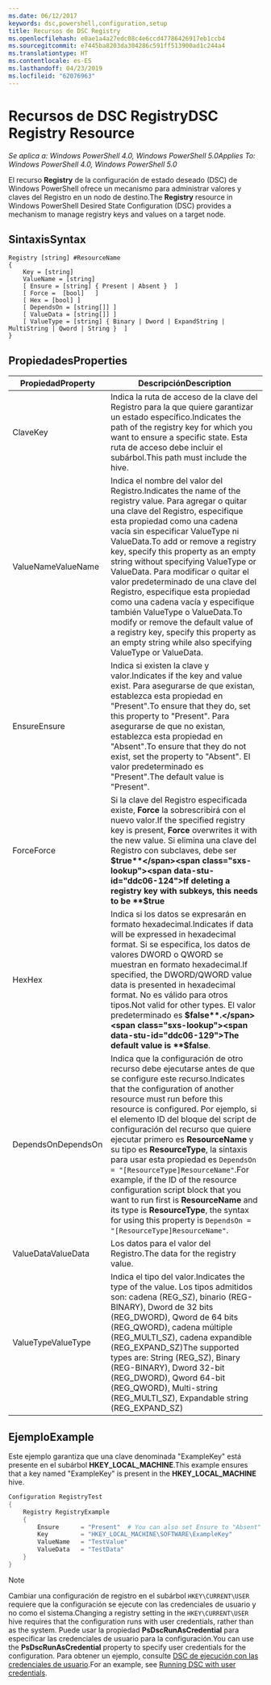 ```yaml
---
ms.date: 06/12/2017
keywords: dsc,powershell,configuration,setup
title: Recursos de DSC Registry
ms.openlocfilehash: e0ae1a4a27edc08c4e6ccd47786426917eb1ccb4
ms.sourcegitcommit: e7445ba8203da304286c591ff513900ad1c244a4
ms.translationtype: HT
ms.contentlocale: es-ES
ms.lasthandoff: 04/23/2019
ms.locfileid: "62076963"
---
```

# <a name="dsc-registry-resource"></a><span data-ttu-id="ddc06-103">Recursos de DSC Registry</span><span class="sxs-lookup"><span data-stu-id="ddc06-103">DSC Registry Resource</span></span>

<span data-ttu-id="ddc06-104">_Se aplica a: Windows PowerShell 4.0, Windows PowerShell 5.0_</span><span class="sxs-lookup"><span data-stu-id="ddc06-104">_Applies To: Windows PowerShell 4.0, Windows PowerShell 5.0_</span></span>

<span data-ttu-id="ddc06-105">El recurso **Registry** de la configuración de estado deseado (DSC) de Windows PowerShell ofrece un mecanismo para administrar valores y claves del Registro en un nodo de destino.</span><span class="sxs-lookup"><span data-stu-id="ddc06-105">The **Registry** resource in Windows PowerShell Desired State Configuration (DSC) provides a mechanism to manage registry keys and values on a target node.</span></span>

## <a name="syntax"></a><span data-ttu-id="ddc06-106">Sintaxis</span><span class="sxs-lookup"><span data-stu-id="ddc06-106">Syntax</span></span>

```
Registry [string] #ResourceName
{
    Key = [string]
    ValueName = [string]
    [ Ensure = [string] { Present | Absent }  ]
    [ Force =  [bool]   ]
    [ Hex = [bool] ]
    [ DependsOn = [string[]] ]
    [ ValueData = [string[]] ]
    [ ValueType = [string] { Binary | Dword | ExpandString | MultiString | Qword | String }  ]
}
```

## <a name="properties"></a><span data-ttu-id="ddc06-107">Propiedades</span><span class="sxs-lookup"><span data-stu-id="ddc06-107">Properties</span></span>

| <span data-ttu-id="ddc06-108">Propiedad</span><span class="sxs-lookup"><span data-stu-id="ddc06-108">Property</span></span> | <span data-ttu-id="ddc06-109">Descripción</span><span class="sxs-lookup"><span data-stu-id="ddc06-109">Description</span></span> |
| --- | --- |
| <span data-ttu-id="ddc06-110">Clave</span><span class="sxs-lookup"><span data-stu-id="ddc06-110">Key</span></span>| <span data-ttu-id="ddc06-111">Indica la ruta de acceso de la clave del Registro para la que quiere garantizar un estado específico.</span><span class="sxs-lookup"><span data-stu-id="ddc06-111">Indicates the path of the registry key for which you want to ensure a specific state.</span></span> <span data-ttu-id="ddc06-112">Esta ruta de acceso debe incluir el subárbol.</span><span class="sxs-lookup"><span data-stu-id="ddc06-112">This path must include the hive.</span></span>|
| <span data-ttu-id="ddc06-113">ValueName</span><span class="sxs-lookup"><span data-stu-id="ddc06-113">ValueName</span></span>| <span data-ttu-id="ddc06-114">Indica el nombre del valor del Registro.</span><span class="sxs-lookup"><span data-stu-id="ddc06-114">Indicates the name of the registry value.</span></span> <span data-ttu-id="ddc06-115">Para agregar o quitar una clave del Registro, especifique esta propiedad como una cadena vacía sin especificar ValueType ni ValueData.</span><span class="sxs-lookup"><span data-stu-id="ddc06-115">To add or remove a registry key, specify this property as an empty string without specifying ValueType or ValueData.</span></span> <span data-ttu-id="ddc06-116">Para modificar o quitar el valor predeterminado de una clave del Registro, especifique esta propiedad como una cadena vacía y especifique también ValueType o ValueData.</span><span class="sxs-lookup"><span data-stu-id="ddc06-116">To modify or remove the default value of a registry key, specify this property as an empty string while also specifying ValueType or ValueData.</span></span>|
| <span data-ttu-id="ddc06-117">Ensure</span><span class="sxs-lookup"><span data-stu-id="ddc06-117">Ensure</span></span>| <span data-ttu-id="ddc06-118">Indica si existen la clave y valor.</span><span class="sxs-lookup"><span data-stu-id="ddc06-118">Indicates if the key and value exist.</span></span> <span data-ttu-id="ddc06-119">Para asegurarse de que existan, establezca esta propiedad en "Present".</span><span class="sxs-lookup"><span data-stu-id="ddc06-119">To ensure that they do, set this property to "Present".</span></span> <span data-ttu-id="ddc06-120">Para asegurarse de que no existan, establezca esta propiedad en "Absent".</span><span class="sxs-lookup"><span data-stu-id="ddc06-120">To ensure that they do not exist, set the property to "Absent".</span></span> <span data-ttu-id="ddc06-121">El valor predeterminado es "Present".</span><span class="sxs-lookup"><span data-stu-id="ddc06-121">The default value is "Present".</span></span>|
| <span data-ttu-id="ddc06-122">Force</span><span class="sxs-lookup"><span data-stu-id="ddc06-122">Force</span></span>| <span data-ttu-id="ddc06-123">Si la clave del Registro especificada existe, **Force** la sobrescribirá con el nuevo valor.</span><span class="sxs-lookup"><span data-stu-id="ddc06-123">If the specified registry key is present, **Force** overwrites it with the new value.</span></span> <span data-ttu-id="ddc06-124">Si elimina una clave del Registro con subclaves, debe ser **$true**</span><span class="sxs-lookup"><span data-stu-id="ddc06-124">If deleting a registry key with subkeys, this needs to be **$true**</span></span> |
| <span data-ttu-id="ddc06-125">Hex</span><span class="sxs-lookup"><span data-stu-id="ddc06-125">Hex</span></span>| <span data-ttu-id="ddc06-126">Indica si los datos se expresarán en formato hexadecimal.</span><span class="sxs-lookup"><span data-stu-id="ddc06-126">Indicates if data will be expressed in hexadecimal format.</span></span> <span data-ttu-id="ddc06-127">Si se especifica, los datos de valores DWORD o QWORD se muestran en formato hexadecimal.</span><span class="sxs-lookup"><span data-stu-id="ddc06-127">If specified, the DWORD/QWORD value data is presented in hexadecimal format.</span></span> <span data-ttu-id="ddc06-128">No es válido para otros tipos.</span><span class="sxs-lookup"><span data-stu-id="ddc06-128">Not valid for other types.</span></span> <span data-ttu-id="ddc06-129">El valor predeterminado es **$false**.</span><span class="sxs-lookup"><span data-stu-id="ddc06-129">The default value is **$false**.</span></span>|
| <span data-ttu-id="ddc06-130">DependsOn</span><span class="sxs-lookup"><span data-stu-id="ddc06-130">DependsOn</span></span>| <span data-ttu-id="ddc06-131">Indica que la configuración de otro recurso debe ejecutarse antes de que se configure este recurso.</span><span class="sxs-lookup"><span data-stu-id="ddc06-131">Indicates that the configuration of another resource must run before this resource is configured.</span></span> <span data-ttu-id="ddc06-132">Por ejemplo, si el elemento ID del bloque del script de configuración del recurso que quiere ejecutar primero es **ResourceName** y su tipo es **ResourceType**, la sintaxis para usar esta propiedad es `DependsOn = "[ResourceType]ResourceName"`.</span><span class="sxs-lookup"><span data-stu-id="ddc06-132">For example, if the ID of the resource configuration script block that you want to run first is **ResourceName** and its type is **ResourceType**, the syntax for using this property is `DependsOn = "[ResourceType]ResourceName"`.</span></span>|
| <span data-ttu-id="ddc06-133">ValueData</span><span class="sxs-lookup"><span data-stu-id="ddc06-133">ValueData</span></span>| <span data-ttu-id="ddc06-134">Los datos para el valor del Registro.</span><span class="sxs-lookup"><span data-stu-id="ddc06-134">The data for the registry value.</span></span>|
| <span data-ttu-id="ddc06-135">ValueType</span><span class="sxs-lookup"><span data-stu-id="ddc06-135">ValueType</span></span>| <span data-ttu-id="ddc06-136">Indica el tipo del valor.</span><span class="sxs-lookup"><span data-stu-id="ddc06-136">Indicates the type of the value.</span></span> <span data-ttu-id="ddc06-137">Los tipos admitidos son: cadena (REG_SZ), binario (REG-BINARY), Dword de 32 bits (REG_DWORD), Qword de 64 bits (REG_QWORD), cadena múltiple (REG_MULTI_SZ), cadena expandible (REG_EXPAND_SZ)</span><span class="sxs-lookup"><span data-stu-id="ddc06-137">The supported types are: String (REG_SZ), Binary (REG-BINARY), Dword 32-bit (REG_DWORD), Qword 64-bit (REG_QWORD), Multi-string (REG_MULTI_SZ), Expandable string (REG_EXPAND_SZ)</span></span> |

## <a name="example"></a><span data-ttu-id="ddc06-138">Ejemplo</span><span class="sxs-lookup"><span data-stu-id="ddc06-138">Example</span></span>

<span data-ttu-id="ddc06-139">Este ejemplo garantiza que una clave denominada "ExampleKey" está presente en el subárbol **HKEY\_LOCAL\_MACHINE**.</span><span class="sxs-lookup"><span data-stu-id="ddc06-139">This example ensures that a key named "ExampleKey" is present in the **HKEY\_LOCAL\_MACHINE** hive.</span></span>

```powershell
Configuration RegistryTest
{
    Registry RegistryExample
    {
        Ensure      = "Present"  # You can also set Ensure to "Absent"
        Key         = "HKEY_LOCAL_MACHINE\SOFTWARE\ExampleKey"
        ValueName   = "TestValue"
        ValueData   = "TestData"
    }
}
```

> [!NOTE]
> <span data-ttu-id="ddc06-140">Cambiar una configuración de registro en el subárbol `HKEY\CURRENT\USER` requiere que la configuración se ejecute con las credenciales de usuario y no como el sistema.</span><span class="sxs-lookup"><span data-stu-id="ddc06-140">Changing a registry setting in the `HKEY\CURRENT\USER` hive requires that the configuration runs with user credentials, rather than as the system.</span></span> <span data-ttu-id="ddc06-141">Puede usar la propiedad **PsDscRunAsCredential** para especificar las credenciales de usuario para la configuración.</span><span class="sxs-lookup"><span data-stu-id="ddc06-141">You can use the **PsDscRunAsCredential** property to specify user credentials for the configuration.</span></span> <span data-ttu-id="ddc06-142">Para obtener un ejemplo, consulte [DSC de ejecución con las credenciales de usuario](../../../configurations/runAsUser.md).</span><span class="sxs-lookup"><span data-stu-id="ddc06-142">For an example, see [Running DSC with user credentials](../../../configurations/runAsUser.md).</span></span>
